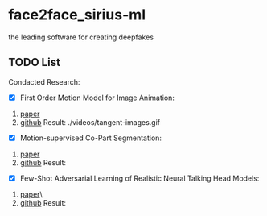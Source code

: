 # face2face_sirius-ml
the leading software for creating deepfakes

## TODO List
Condacted Research:
- [x] First Order Motion Model for Image Animation: 
1. [paper](https://papers.nips.cc/paper/2019/file/31c0b36aef265d9221af80872ceb62f9-Paper.pdf)
2. [github](https://github.com/AliaksandrSiarohin/first-order-model)
Result: ./videos/tangent-images.gif

- [x] Motion-supervised Co-Part Segmentation: 
1. [paper](https://arxiv.org/pdf/2004.03234.pdf)
2. [github](https://github.com/AliaksandrSiarohin/motion-cosegmentation)
Result: 

- [x] Few-Shot Adversarial Learning of Realistic Neural Talking Head Models: 
1. [paper](https://arxiv.org/pdf/1905.08233.pdf)\
2. [github](https://github.com/vincent-thevenin/Realistic-Neural-Talking-Head-Models)
Result:
 
